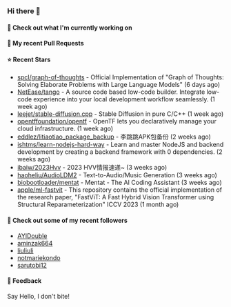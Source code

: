 ### Hi there 👋

#### 👷 Check out what I'm currently working on

#### 🔨 My recent Pull Requests


#### ⭐ Recent Stars

- [spcl/graph-of-thoughts](https://github.com/spcl/graph-of-thoughts) - Official Implementation of &#34;Graph of Thoughts: Solving Elaborate Problems with Large Language Models&#34; (6 days ago)
- [NetEase/tango](https://github.com/NetEase/tango) - A source code based low-code builder. Integrate low-code experience into your local development workflow seamlessly. (1 week ago)
- [leejet/stable-diffusion.cpp](https://github.com/leejet/stable-diffusion.cpp) - Stable Diffusion in pure C/C&#43;&#43; (1 week ago)
- [opentffoundation/opentf](https://github.com/opentffoundation/opentf) - OpenTF lets you declaratively manage your cloud infrastructure. (1 week ago)
- [eddlez/litiaotiao_package_backup](https://github.com/eddlez/litiaotiao_package_backup) - 李跳跳APK包备份 (2 weeks ago)
- [ishtms/learn-nodejs-hard-way](https://github.com/ishtms/learn-nodejs-hard-way) - Learn and master NodeJS and backend development by creating a backend framework with 0 dependencies. (2 weeks ago)
- [ibaiw/2023Hvv](https://github.com/ibaiw/2023Hvv) - 2023 HVV情报速递~ (3 weeks ago)
- [haoheliu/AudioLDM2](https://github.com/haoheliu/AudioLDM2) - Text-to-Audio/Music Generation (3 weeks ago)
- [biobootloader/mentat](https://github.com/biobootloader/mentat) - Mentat - The AI Coding Assistant  (3 weeks ago)
- [apple/ml-fastvit](https://github.com/apple/ml-fastvit) - This repository contains the official implementation of the research paper, &#34;FastViT: A Fast Hybrid Vision Transformer using Structural Reparameterization&#34; ICCV 2023 (1 month ago)

#### 👯 Check out some of my recent followers

- [AYIDouble](https://github.com/AYIDouble)
- [aminzak664](https://github.com/aminzak664)
- [liuliuli](https://github.com/liuliuli)
- [notmariekondo](https://github.com/notmariekondo)
- [sarutobi12](https://github.com/sarutobi12)

#### 💬 Feedback

Say Hello, I don't bite!